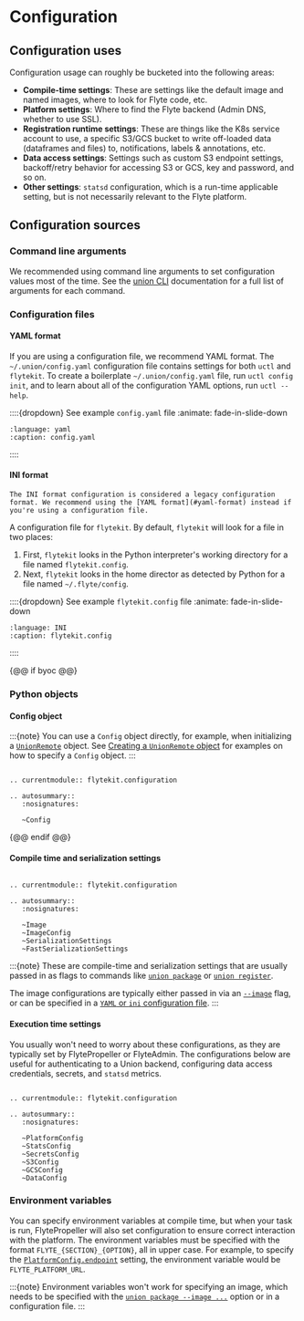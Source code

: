 # Configuration

## Configuration uses

Configuration usage can roughly be bucketed into the following areas:

- **Compile-time settings**: These are settings like the default image and named images, where to look for Flyte code, etc.
- **Platform settings**: Where to find the Flyte backend (Admin DNS, whether to use SSL).
- **Registration runtime settings**: These are things like the K8s service account to use, a specific S3/GCS bucket to write off-loaded data (dataframes and files) to, notifications, labels & annotations, etc.
- **Data access settings**: Settings such as custom S3 endpoint settings, backoff/retry behavior for accessing S3 or GCS, key and password, and so on.
- **Other settings**: `statsd` configuration, which is a run-time applicable setting, but is not necessarily relevant to the Flyte platform.

## Configuration sources

### Command line arguments

We recommended using command line arguments to set configuration values most of the time. See the [union CLI](../../union-cli.md) documentation for a full list of arguments for each command.

### Configuration files

#### YAML format

If you are using a configuration file, we recommend YAML format. The `~/.union/config.yaml` configuration file contains settings for both `uctl` and `flytekit`. To create a boilerplate `~/.union/config.yaml` file, run `uctl config init`, and to learn about all of the configuration YAML options, run `uctl --help`.

::::{dropdown} See example `config.yaml` file
:animate: fade-in-slide-down

```{rli} https://raw.githubusercontent.com/flyteorg/flytekit/master/tests/flytekit/unit/configuration/configs/sample.yaml
:language: yaml
:caption: config.yaml
```
::::

#### INI format

```{warning}
The INI format configuration is considered a legacy configuration format. We recommend using the [YAML format](#yaml-format) instead if you're using a configuration file.
```

A configuration file for `flytekit`. By default, `flytekit` will look for a file in two places:

1. First, `flytekit` looks in the Python interpreter's working directory for a file named `flytekit.config`.
2. Next, `flytekit` looks in the home director as detected by Python for a file named `~/.flyte/config`.

::::{dropdown} See example `flytekit.config` file
:animate: fade-in-slide-down

```{rli} https://raw.githubusercontent.com/flyteorg/flytekit/master/tests/flytekit/unit/configuration/configs/images.config
:language: INI
:caption: flytekit.config
```
::::

{@@ if byoc @@}
### Python objects

#### Config object

:::{note}
You can use a `Config` object directly, for example, when initializing a [`UnionRemote`](../../../api-reference/union-sdk/union-remote/index.md) object. See [Creating a `UnionRemote` object](../../../user-guide/development-cycle/union-remote/index.md#creating-a-unionremote-object) for examples on how to specify a `Config` object.
:::

```{eval-rst}

.. currentmodule:: flytekit.configuration

.. autosummary::
   :nosignatures:

   ~Config
```
{@@ endif @@}

#### Compile time and serialization settings

```{eval-rst}

.. currentmodule:: flytekit.configuration

.. autosummary::
   :nosignatures:

   ~Image
   ~ImageConfig
   ~SerializationSettings
   ~FastSerializationSettings
```

:::{note}
These are compile-time and serialization settings that are usually passed in as flags to commands like [`union package`](../../union-cli.md#union-package) or [`union register`](../../union-cli.md#union-cli-commands).

The image configurations are typically either passed in via an [`--image`](../../union-cli.md#cmdoption-union-build-i) flag, or can be specified in a [`YAML` or `ini` configuration file](#configuration-files).
:::

#### Execution time settings

You usually won't need to worry about these configurations, as they are typically set by FlytePropeller or
FlyteAdmin. The configurations below are useful for authenticating to a Union backend, configuring data access
credentials, secrets, and `statsd` metrics.

```{eval-rst}

.. currentmodule:: flytekit.configuration

.. autosummary::
   :nosignatures:

   ~PlatformConfig
   ~StatsConfig
   ~SecretsConfig
   ~S3Config
   ~GCSConfig
   ~DataConfig
```

### Environment variables

You can specify environment variables at compile time, but when your task is run, FlytePropeller will also set configuration to ensure correct interaction with the platform. The environment variables must be specified with the format `FLYTE_{SECTION}_{OPTION}`, all in upper case. For example, to specify the [`PlatformConfig.endpoint`](./execution-time-settings.md#flytekit.configuration.PlatformConfig) setting, the environment variable would be `FLYTE_PLATFORM_URL`.

:::{note}
Environment variables won't work for specifying an image, which needs to be specified with the
[`union package --image ...`](../../union-cli.md#cmdoption-union-package-i) option or in a configuration file.
:::
